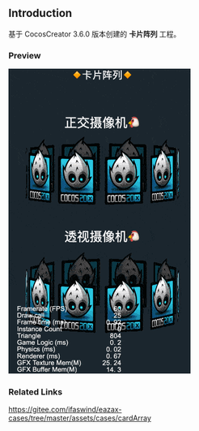 ## Introduction
基于 CocosCreator 3.6.0 版本创建的 **卡片阵列** 工程。

### Preview
![image](../../../gif/202206/2022062902.gif)

### Related Links
https://gitee.com/ifaswind/eazax-cases/tree/master/assets/cases/cardArray